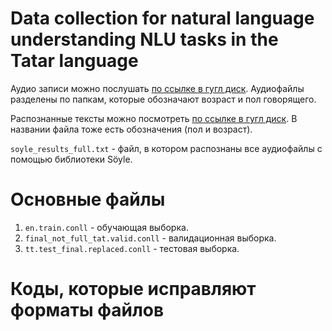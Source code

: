 # Data collection for natural language understanding NLU tasks in the Tatar language

Аудио записи можно послушать [по ссылке в гугл диск](https://drive.google.com/drive/folders/1ZNAoliEhEgSu4WaKN8yGY2GxW4bth9DE?usp=drive_link).
Аудиофайлы разделены по папкам, которые обозначают возраст и пол говорящего.

Распознанные тексты можно посмотреть [по ссылке в гугл диск](https://drive.google.com/drive/folders/1u8EeoMah1fYDgtYevZ8KhRAmHE9OBAJs?usp=sharing). В названии файла тоже есть обозначения (пол и возраст).

`soyle_results_full.txt` - файл, в котором распознаны все аудиофайлы с помощью библиотеки Söyle.

# Основные файлы

1) `en.train.conll` - обучающая выборка.
2) `final_not_full_tat.valid.conll` - валидационная выборка.
3) `tt.test_final.replaced.conll` - тестовая выборка.

# Коды, которые исправляют форматы файлов
